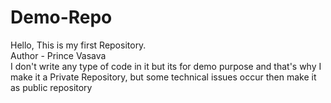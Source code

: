 # Demo-Repo
Hello, This is my first Repository.
<br>
Author - Prince Vasava
<br>
I don't write any type of code in it but its for demo purpose and that's why I make it a Private Repository, but some technical issues occur then make it as public repository

